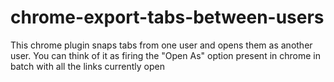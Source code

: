 # chrome-export-tabs-between-users
This chrome plugin snaps tabs from one user and opens them as another user. You can think of it as firing the "Open As" option present in chrome in batch with all the links currently open
